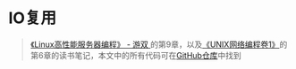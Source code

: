 # IO复用

> [《Linux高性能服务器编程》 - 游双 ](https://1drv.ms/b/s!AkcJSyT7tq80c1DmkdcxK7oScvQ)的第9章，以及[《UNIX网络编程卷1》](https://1drv.ms/b/s!AkcJSyT7tq80dP1Vghbg7qb9uts)的第6章的读书笔记，本文中的所有代码可在[GitHub仓库](https://github.com/LittleBee1024/learning_book/tree/main/docs/booknotes/hplsp/multi_io/code)中找到

